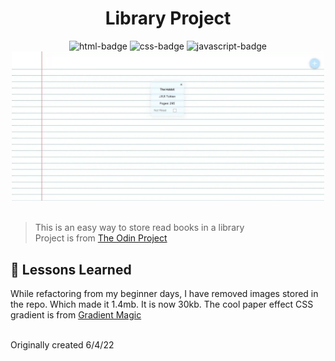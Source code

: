 <h1 style="text-align: center;">Library Project</h1>

<div align="center">
  <img src="https://badges.aleen42.com/src/html5.svg" alt="html-badge">
  <img src="https://badges.aleen42.com/src/css3.svg" alt="css-badge">
  <img src="https://badges.aleen42.com/src/javascript.svg" alt="javascript-badge">
<br>
<img src="./images/librarypreview.webp" width="500px" height="auto">

</div>

<br>

>  This is an easy way to store read books in a library
> <br>
>  Project is from [The Odin Project](https://www.theodinproject.com/lessons/node-path-javascript-library)
> <br>


## 📝 Lessons Learned

While refactoring from my beginner days, I have removed images stored in the repo. 
Which made it 1.4mb. It is now 30kb. The cool paper effect CSS gradient is from [Gradient Magic](https://www.gradientmagic.com/collection/paper/gradient/1619226563318)


<br>
Originally created 6/4/22

